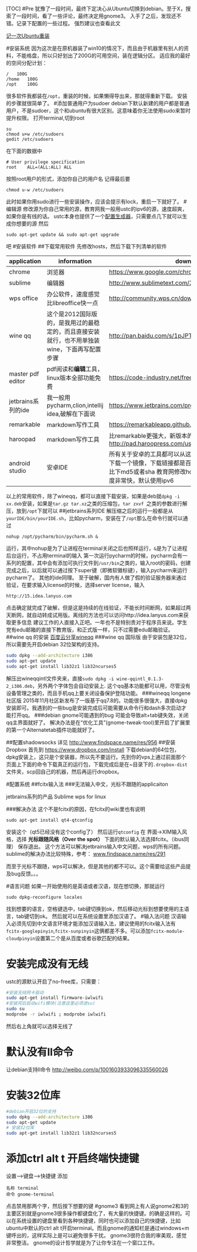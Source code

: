 [TOC]
#Pre
犹豫了一段时间，最终下定决心从Ubuntu切换到debian。至于X，搜索了一段时间，看了一些评论，最终决定用gnome3。
入手了之后，发现还不错。记录下配置的一些过程。
强烈建议也查看此文

[记一次Ubuntu重装
](http://www.findspace.name/easycoding/1474)

#安装系统
因为这次是在原机器装了win10的情况下，而且由于机器里有别人的资料，不能格盘，所以只好划出了200G的可用空间，装在逻辑分区。
适应我的最好的空间分配计划：
```
/	100G
/home	100G
/opt	100G
```
很多软件我都装在`/opt`，重装的时候，如果懒得导出来，那就得重新下载。
安装的步骤就很简单了。
#添加普通用户为sudoer
debian下默认新建的用户都是普通用户，不是sudoer，这个和ubuntu有很大区别。这意味着你无法使用sudo来暂时提升权限。
打开terminal,切到root
```
su
chmod u+w /etc/sudoers
gedit /etc/sudoers
```
在下面的数据中
```
# User privilege specification
root    ALL=(ALL:ALL) ALL
```
按照root用户的形式，添加你自己的用户名
记得最后要
```
chmod u-w /etc/sudoers
```
此时如果你用sudo进行一些安装操作，应该会提示有lock，重启一下就好了。
#编辑源
修改源为你自己常用的源，教育网我一般用ustc的ipv6的源，速度超爽，如果你是有线的话。
ustc本身也提供了一个[配置生成器][0]，只需要点几下就可以生成你想要的源
然后
```
sudo apt-get update && sudo apt-get upgrade
```
吧
#安装软件
##下载常用软件
先修改hosts，然后下载下列清单的软件

|application|information|downloadlink|
|-|-|-|
|chrome|浏览器|https://www.google.com/chrome/browser/desktop/index.html|
|sublime|编辑器|http://www.sublimetext.com/3|
|wps office|办公软件，速度感觉比libreoffice快一点|http://community.wps.cn/download/|
|wine qq |这个是2012国际版的，是我用过的最稳定的，而且直接安装就行，也不用单独装wine，下面再写配置步骤|http://pan.baidu.com/s/1pJPT1Gn|
|master pdf editor|pdf阅读和**编辑**工具，linux版本全部功能免费|https://code-industry.net/free-pdf-editor/|
|jetbrains系列的ide|我一般用pycharm,clion,intellij idea,破解在下面说|https://www.jetbrains.com/products.html|
|remarkable|markdown写作工具|https://remarkableapp.github.io/linux/download.html|
|haroopad|markdown写作工具|比remarkable更强大，新版本的remarkable在debian下有bug http://pad.haroopress.com/user.html|
|android studio|安卓IDE|所有关于安卓的工具都可以从这里下载 http://androiddevtools.cn 下载一个镜像，下载链接都是百度网盘的。记得下载完成去官网对比下md5或者sha 教育网修改hosts后下载android sdk之类的速度非常快，默认使用ipv6|

以上的常用软件，除了wineqq，都可以直接下载安装，如果是deb就`dpkg -i xx.deb`安装，如果是`tar.gz tar.xz`之类的压缩包，`tar zxvf `之类的参数进行解压，放到`/opt`下就可以
##jetbrains系列IDE
解压缩之后的运行一般都是从`yourIDE/bin/yourIDE.sh`，比如pycharm，安装在了`/opt`那么在命令行就可以通过
```
nohup /opt/pycharm/bin/pycharm.sh &
```
运行，其中nohup是为了让进程在terminal关闭之后也照样运行，`&`是为了让进程后台运行，不占用terminal的输入
第一次运行pycharm的时候，pycharm会有一系列的配置，其中会有添加可执行文件到`/usr/bin`之类的，输入root的密码，创建完成之后，以后就可以通过按下super键（即微软徽标键），输入pycharm来运行pycharm了。
其他的ide同理。
至于破解，国内有人做了假的验证服务器来通过验证，在要求输入license的时候，选择server license，输入
```
http://15.idea.lanyus.com
```
点击确定就完成了破解，但是这是持续的在线验证，不能长时间断网，如果超过两天断网，就自动转成试用版。离线的方法也可以访问http://idea.lanyus.com来获取更多信息
建议工作的人直接入正吧。一年也不是特别贵对于程序员来说。学生党有edu邮箱的直接下教育版，和正式版一样，只不过需要edu邮箱验证。
##wine qq 的安装
[百度云分享wineqq](http://pan.baidu.com/s/1bpgAt7D)
###wine qq 国际版
由于安装包是32位，所以需要先开启debian 32位架构的支持。
```bash
sudo dpkg --add-architecture i386 
sudo apt-get update
sudo apt-get install lib32z1 lib32ncurses5
```
解压出wineqqintl文件夹来，直接`sudo dpkg -i wine-qqintl_0.1.3-2_i386.deb`，另外两个字体包会自动安装上.
这个qq基本功能都可以用，尽管没有设备管理之类的，而且手机qq上要关闭设备保护登陆功能。
###wineqq longene社区版
2015年11月社区新发布了一版基于qq7.8的。功能很多很强大，直接dpkg安装即可。我遇到的一些bug是安装完成后可能需要从命令行和dash多次启动才能打开qq。
###debian gnome可能遇到的bug
可能会导致alt+tab键失效，关闭qq主界面就好了。
解决办法是在“优化工具”(gnome-tweak-tool)里开启了扩展里的第一个Alternatetab插件功能就好了。


##配置shadowsocks
详见 http://www.findspace.name/res/956 
##安装Dropbox
首先到 https://www.dropbox.com/install 下载debian的64位包，dpkg安装上，这只是个安装器，所以先不要运行。先到你的vps上通过前面那个页面上下面的命令下载真正的运行包，下载完成后是在~目录下的`.dropbox-dist`文件夹，scp回自己的机器，然后再运行dropbox。

#配置系统
##fcitx输入法
###无法输入中文，光标不跟随的applicaiton

jetbrains系列的产品
Sublime
wps for linux

###解决办法
这个不是fcitx的原因，在fcitx的wiki里也有说明
```
sudo apt-get install qt4-qtconfig 
```
安装这个（qt5已经没有这个config了）
然后运行`qtconfig`
在 界面->XIM输入风格，选择 **光标跟随风格（Over the spot）**
下面的默认输入法选择fcitx。（ibus同理）
保存退出。
这个方法可以解决jetbrains输入中文问题，wps的所有问题。sublime的解决办法比较特殊，参考：
www.findspace.name/res/291

而至于光标不跟随，wps可以解决，但是其他的都不可以。这个需要给这些产品提及bug反馈。。。

#语言问题
如果一开始使用的是英语或者汉语，现在想切换，那就运行
```
sudo dpkg-reconfigure locales
```
找到想要的语言，空格键选中，tab键切换到ok，然后移动光标到想要使用的主语言，tab键切到ok。
然后就可以在系统设置里添加汉语了。
#输入法问题
汉语输入必须先切到中文语言环境才能添加汉语输入法，建议使用的fcitx输入法有`fcitx-googlepinyin`,`fcitx-sunpinyin`这俩都差不多。可以添加`fcitx-module-cloudpinyin`设置第二个是从百度或者谷歌匹配的结果。
# 安装完成没有无线
ustc的源默认开启了no-free库，只需要：
```bash
#安装无线网卡驱动
sudo apt-get install firmware-iwlwifi
#安装完后启动wifi模块(注意这里必须进su)
sudo su
modprobe -r iwlwifi ; modprobe iwlwifi
```
然后右上角就可以选择无线了
# 默认没有ll命令
让debian支持ll命令 http://weibo.com/p/1001603933096335560026

# 安装32位库
```bash
#debian开启32位的支持
sudo dpkg --add-architecture i386 
sudo apt-get update
# 安装32位库
sudo apt-get install lib32z1 lib32ncurses5
```
# 添加ctrl alt t 开启终端快捷键
设置-->键盘-->快捷键 添加
```
名称 terminal
命令 gnome-terminal
```
点击禁用那两个字，然后按下想要的键
#gnome3
看到网上有人说gnome2和3的主要区别就是gnome3很多操作都键盘化了，有大量的快捷键。的确是这样的。可以在系统设置的键盘里看到各种快捷键，同时也可以添加自己的快捷键，比如ubuntu中默认的ctrl alt t开启terminal。而且gnome的通知栏是通过windows+m键呼出的，这样实际上是可以避免很多干扰。
gnome3很符合我的审美观，感觉非常整洁。
gnome的设计哲学就是为了让你专注在一个窗口工作。



[0]: https://lug.ustc.edu.cn/repogen/